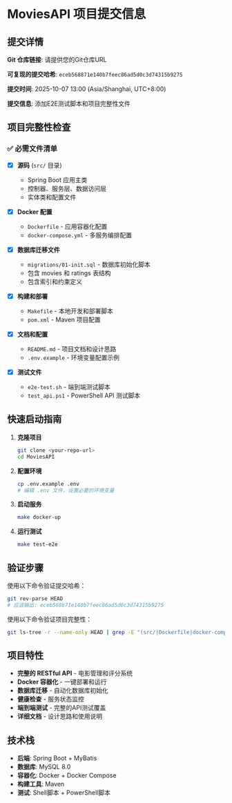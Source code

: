 # MoviesAPI 项目提交信息

## 提交详情

**Git 仓库链接**: 请提供您的Git仓库URL

**可复现的提交哈希**: `eceb568871e140b7feec86ad5d0c3d74315b9275`

**提交时间**: 2025-10-07 13:00 (Asia/Shanghai, UTC+8:00)

**提交信息**: 添加E2E测试脚本和项目完整性文件

## 项目完整性检查

### ✅ 必需文件清单

- [x] **源码** (`src/` 目录)
  - Spring Boot 应用主类
  - 控制器、服务层、数据访问层
  - 实体类和配置文件

- [x] **Docker 配置**
  - `Dockerfile` - 应用容器化配置
  - `docker-compose.yml` - 多服务编排配置

- [x] **数据库迁移文件**
  - `migrations/01-init.sql` - 数据库初始化脚本
  - 包含 movies 和 ratings 表结构
  - 包含索引和约束定义

- [x] **构建和部署**
  - `Makefile` - 本地开发和部署脚本
  - `pom.xml` - Maven 项目配置

- [x] **文档和配置**
  - `README.md` - 项目文档和设计思路
  - `.env.example` - 环境变量配置示例

- [x] **测试文件**
  - `e2e-test.sh` - 端到端测试脚本
  - `test_api.ps1` - PowerShell API 测试脚本

## 快速启动指南

1. **克隆项目**
   ```bash
   git clone <your-repo-url>
   cd MoviesAPI
   ```

2. **配置环境**
   ```bash
   cp .env.example .env
   # 编辑 .env 文件，设置必要的环境变量
   ```

3. **启动服务**
   ```bash
   make docker-up
   ```

4. **运行测试**
   ```bash
   make test-e2e
   ```

## 验证步骤

使用以下命令验证提交哈希：
```bash
git rev-parse HEAD
# 应该输出: eceb568871e140b7feec86ad5d0c3d74315b9275
```

使用以下命令验证项目完整性：
```bash
git ls-tree -r --name-only HEAD | grep -E "(src/|Dockerfile|docker-compose.yml|migrations/|Makefile|README.md|\.env\.example)"
```

## 项目特性

- **完整的 RESTful API** - 电影管理和评分系统
- **Docker 容器化** - 一键部署和运行
- **数据库迁移** - 自动化数据库初始化
- **健康检查** - 服务状态监控
- **端到端测试** - 完整的API测试覆盖
- **详细文档** - 设计思路和使用说明

## 技术栈

- **后端**: Spring Boot + MyBatis
- **数据库**: MySQL 8.0
- **容器化**: Docker + Docker Compose
- **构建工具**: Maven
- **测试**: Shell脚本 + PowerShell脚本
